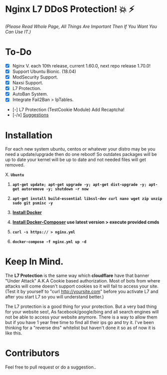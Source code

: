 # Nginx L7 DDoS Protection! :boom: :zap:
*(Please Read Whole Page, All Things Are Important Then If You Want You Can Use IT.)*

# To-Do

- [x] Nginx V. each 10th release, current 1.60.0, next repo release 1.70.0!
- [x] Support Ubuntu Bionic. (18.04)
- [x] ModSecurity Support.
- [x] Naxsi Support.
- [x] L7 Protection.
- [x] AutoBan System.
- [x] Integrate Fail2Ban > IpTables.
- [-] L7 Protection (TestCookie Module) Add Recaptcha!
- [-/x] [Suggestions](https://github.com/theraw/The-World-Is-Yours/issues)

# Installation
For each new system ubuntu, centos or whatever your distro may be you need a update/upgrade then do one reboot! So outdates packages will be up to date your kernel will be up to date and not needed files will get removed.

X. **`Ubuntu`**

1. **`apt-get update; apt-get upgrade -y; apt-get dist-upgrade -y; apt-get autoremove -y; shutdown -r now`**

2. **`apt-get install build-essential libssl-dev curl nano wget zip unzip sudo git psmisc -y`**

3. **[Install Docker](https://docs.docker.com/install/linux/docker-ce/ubuntu/)**

4. **[Install Docker-Composer](https://github.com/docker/compose/releases) use latest version > execute provided cmds**

5. **`curl -s https:// > nginx.yml`**

6. **`docker-compose -f nginx.yml up -d`**




# Keep In Mind.
The **L7 Protection** is the same way which **cloudflare** have that banner "Under Attack" A.K.A Cookie based authorization. Most of bots from where attacks will come doesn't support cookies so it will fail to access your site. (Test it by yourself to "curl http://yoursite.com" before you activate L7 and after you start L7 so you will understand better.)

The L7 protection is a good thing for your protection. But a very bad thing for your website seo!, As facebook/google/bing and all search engines will not be able to access your website anymore. There is a way to allow them but if you have 1 year free time to find all their ips go and try it. I've been thinking for a "reverse dns" whitelist but haven't done it so as of now it is like this.

# Contributors

Feel free to pull request or do a suggestion..
